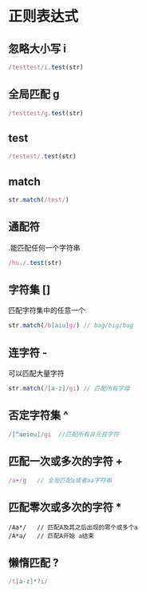 # 正则表达式

## 忽略大小写 i

```js
/testtest/i.test(str)
```

## 全局匹配 g

```js
/testtest/g.test(str)
```

## test

```js
/testest/.test(str)
```

## match

```js
str.match(/test/)
```

## 通配符

.能匹配任何一个字符串

```js
/hu./.test(str)
```

## 字符集 []

匹配字符集中的任意一个

```js
str.match(/b[aiu]g/) // bag/big/bug
```

## 连字符 -

可以匹配大量字符

```js
str.match(/[a-z]/gi) // 匹配所有字母
```

## 否定字符集 ^

```js
/[^aeiou]/gi  //匹配所有非元音字符
```

## 匹配一次或多次的字符 +

```js
/a+/g   // 全局匹配a或者aa字符串 
```

## 匹配零次或多次的字符 *

```JS
/Aa*/   // 匹配A及其之后出现的零个或多个a
/A*a/   // 匹配A开始 a结束
```

## 懒惰匹配 ?

```js
/t[a-z]*?i/
```
